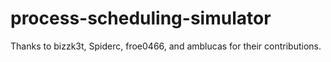 process-scheduling-simulator
============================

Thanks to bizzk3t, Spiderc, froe0466, and amblucas for their contributions.
